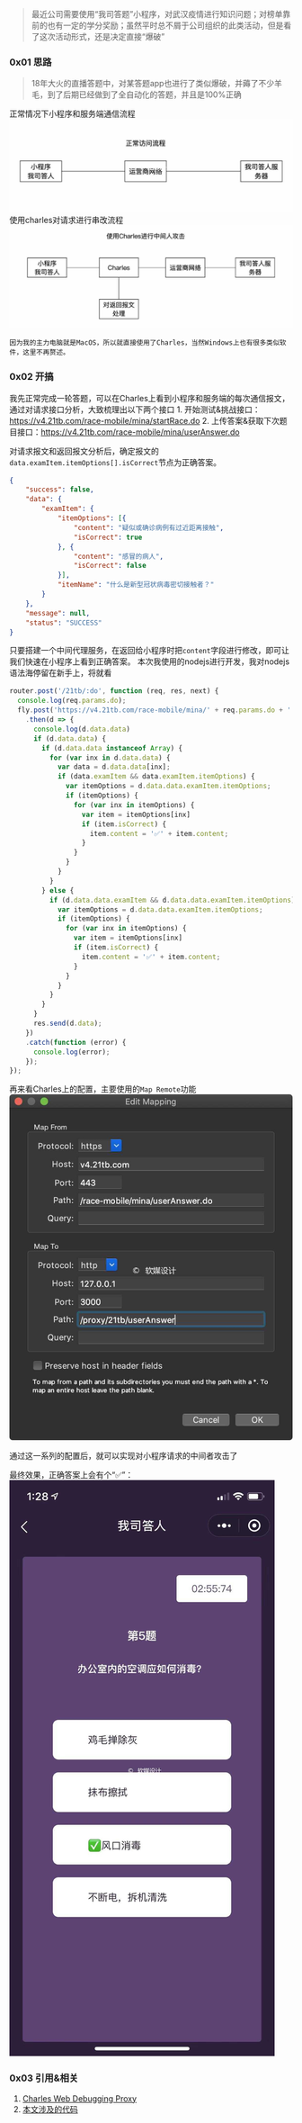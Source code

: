 > 最近公司需要使用“我司答题”小程序，对武汉疫情进行知识问题；对榜单靠前的也有一定的学分奖励；虽然平时总不屑于公司组织的此类活动，但是看了这次活动形式，还是决定直接“爆破”

### 0x01 思路
> 18年大火的直播答题中，对某答题app也进行了类似爆破，并薅了不少羊毛，到了后期已经做到了全自动化的答题，并且是100%正确

正常情况下小程序和服务端通信流程
![正常流程](img/a1.jpg)
使用charles对请求进行串改流程
![劫持流程](img/a2.jpg)

    因为我的主力电脑就是MacOS，所以就直接使用了Charles，当然Windows上也有很多类似软件，这里不再赘述。

### 0x02 开搞
  我先正常完成一轮答题，可以在Charles上看到小程序和服务端的每次通信报文，通过对请求接口分析，大致梳理出以下两个接口
	1. 开始测试&挑战接口：https://v4.21tb.com/race-mobile/mina/startRace.do
	2. 上传答案&获取下次题目接口：https://v4.21tb.com/race-mobile/mina/userAnswer.do

  对请求报文和返回报文分析后，确定报文的`data.examItem.itemOptions[].isCorrect`节点为正确答案。
```json
{
	"success": false,
	"data": {
		"examItem": {
			"itemOptions": [{
				"content": "疑似或确诊病例有过近距离接触",
				"isCorrect": true
			}, {
				"content": "感冒的病人",
				"isCorrect": false
			}],
			"itemName": "什么是新型冠状病毒密切接触者？"
		}
	},
	"message": null,
	"status": "SUCCESS"
}
```
只要搭建一个中间代理服务，在返回给小程序时把`content`字段进行修改，即可让我们快速在小程序上看到正确答案。
本次我使用的nodejs进行开发，我对nodejs语法海停留在新手上，将就看
```js
router.post('/21tb/:do', function (req, res, next) {
  console.log(req.params.do);
  fly.post('https://v4.21tb.com/race-mobile/mina/' + req.params.do + '.do', req.body, { headers: { "content-type": "application/x-www-form-urlencoded" } })
    .then(d => {
      console.log(d.data.data)
      if (d.data.data) {
        if (d.data.data instanceof Array) {
          for (var inx in d.data.data) {
            var data = d.data.data[inx];
            if (data.examItem && data.examItem.itemOptions) {
              var itemOptions = d.data.data.examItem.itemOptions;
              if (itemOptions) {
                for (var inx in itemOptions) {
                  var item = itemOptions[inx]
                  if (item.isCorrect) {
                    item.content = '✅' + item.content;
                  }
                }
              }
            }
          }
        } else {
          if (d.data.data.examItem && d.data.data.examItem.itemOptions) {
            var itemOptions = d.data.data.examItem.itemOptions;
            if (itemOptions) {
              for (var inx in itemOptions) {
                var item = itemOptions[inx]
                if (item.isCorrect) {
                  item.content = '✅' + item.content;
                }
              }
            }
          }
        }
      }
      res.send(d.data);
    })
    .catch(function (error) {
      console.log(error);
    });
});

```
再来看Charles上的配置，主要使用的`Map Remote`功能
![Map Remote](img/a3.jpg)

通过这一系列的配置后，就可以实现对小程序请求的中间者攻击了

最终效果，正确答案上会有个“✅”：
![Xiaomi](img/a4.jpg)

### 0x03 引用&相关
1. [Charles Web Debugging Proxy](https://www.charlesproxy.com/)
2. [本文涉及的代码](https://github.com/xun404/21tb-auto-answer)
